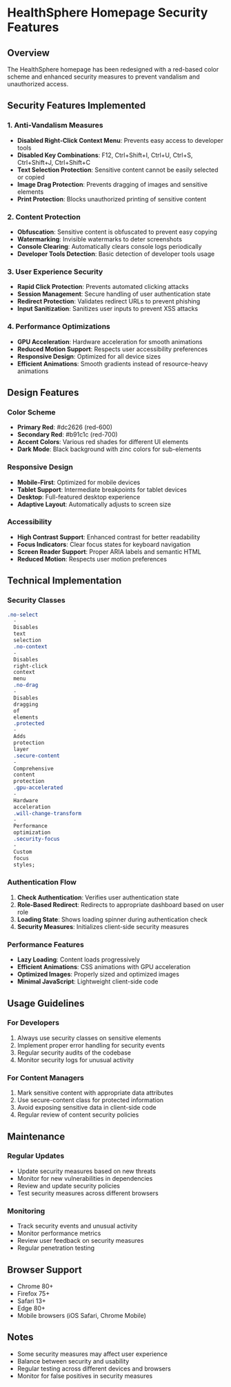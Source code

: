 # HealthSphere Homepage Security Features

## Overview

The HealthSphere homepage has been redesigned with a red-based color scheme and enhanced security measures to prevent vandalism and unauthorized access.

## Security Features Implemented

### 1. Anti-Vandalism Measures

- **Disabled Right-Click Context Menu**: Prevents easy access to developer tools
- **Disabled Key Combinations**: F12, Ctrl+Shift+I, Ctrl+U, Ctrl+S, Ctrl+Shift+J, Ctrl+Shift+C
- **Text Selection Protection**: Sensitive content cannot be easily selected or copied
- **Image Drag Protection**: Prevents dragging of images and sensitive elements
- **Print Protection**: Blocks unauthorized printing of sensitive content

### 2. Content Protection

- **Obfuscation**: Sensitive content is obfuscated to prevent easy copying
- **Watermarking**: Invisible watermarks to deter screenshots
- **Console Clearing**: Automatically clears console logs periodically
- **Developer Tools Detection**: Basic detection of developer tools usage

### 3. User Experience Security

- **Rapid Click Protection**: Prevents automated clicking attacks
- **Session Management**: Secure handling of user authentication state
- **Redirect Protection**: Validates redirect URLs to prevent phishing
- **Input Sanitization**: Sanitizes user inputs to prevent XSS attacks

### 4. Performance Optimizations

- **GPU Acceleration**: Hardware acceleration for smooth animations
- **Reduced Motion Support**: Respects user accessibility preferences
- **Responsive Design**: Optimized for all device sizes
- **Efficient Animations**: Smooth gradients instead of resource-heavy animations

## Design Features

### Color Scheme

- **Primary Red**: #dc2626 (red-600)
- **Secondary Red**: #b91c1c (red-700)
- **Accent Colors**: Various red shades for different UI elements
- **Dark Mode**: Black background with zinc colors for sub-elements

### Responsive Design

- **Mobile-First**: Optimized for mobile devices
- **Tablet Support**: Intermediate breakpoints for tablet devices
- **Desktop**: Full-featured desktop experience
- **Adaptive Layout**: Automatically adjusts to screen size

### Accessibility

- **High Contrast Support**: Enhanced contrast for better readability
- **Focus Indicators**: Clear focus states for keyboard navigation
- **Screen Reader Support**: Proper ARIA labels and semantic HTML
- **Reduced Motion**: Respects user motion preferences

## Technical Implementation

### Security Classes

```css
.no-select
  -
  Disables
  text
  selection
  .no-context
  -
  Disables
  right-click
  context
  menu
  .no-drag
  -
  Disables
  dragging
  of
  elements
  .protected
  -
  Adds
  protection
  layer
  .secure-content
  -
  Comprehensive
  content
  protection
  .gpu-accelerated
  -
  Hardware
  acceleration
  .will-change-transform
  -
  Performance
  optimization
  .security-focus
  -
  Custom
  focus
  styles;
```

### Authentication Flow

1. **Check Authentication**: Verifies user authentication state
2. **Role-Based Redirect**: Redirects to appropriate dashboard based on user role
3. **Loading State**: Shows loading spinner during authentication check
4. **Security Measures**: Initializes client-side security measures

### Performance Features

- **Lazy Loading**: Content loads progressively
- **Efficient Animations**: CSS animations with GPU acceleration
- **Optimized Images**: Properly sized and optimized images
- **Minimal JavaScript**: Lightweight client-side code

## Usage Guidelines

### For Developers

1. Always use security classes on sensitive elements
2. Implement proper error handling for security events
3. Regular security audits of the codebase
4. Monitor security logs for unusual activity

### For Content Managers

1. Mark sensitive content with appropriate data attributes
2. Use secure-content class for protected information
3. Avoid exposing sensitive data in client-side code
4. Regular review of content security policies

## Maintenance

### Regular Updates

- Update security measures based on new threats
- Monitor for new vulnerabilities in dependencies
- Review and update security policies
- Test security measures across different browsers

### Monitoring

- Track security events and unusual activity
- Monitor performance metrics
- Review user feedback on security measures
- Regular penetration testing

## Browser Support

- Chrome 80+
- Firefox 75+
- Safari 13+
- Edge 80+
- Mobile browsers (iOS Safari, Chrome Mobile)

## Notes

- Some security measures may affect user experience
- Balance between security and usability
- Regular testing across different devices and browsers
- Monitor for false positives in security measures
